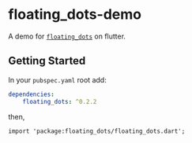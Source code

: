 # floating_dots-demo

A demo for [`floating_dots`](https://pub.dartlang.org/packages/floating_dots) on flutter.

## Getting Started

In your `pubspec.yaml` root add:

```yaml
dependencies:
    floating_dots: ^0.2.2
```

then,

`import 'package:floating_dots/floating_dots.dart';`
